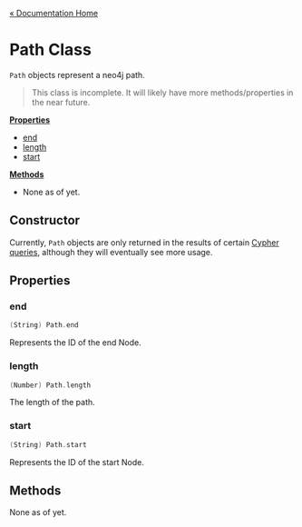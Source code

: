 [« Documentation Home](Documentation.md)

# Path Class

`Path` objects represent a neo4j path.

> This class is incomplete. It will likely have more methods/properties in the near future.

**[Properties](#properties)**

* [end](#end)
* [length](#length)
* [start](#start)

**[Methods](#methods)**

* None as of yet.

## Constructor

Currently, `Path` objects are only returned in the results of certain [Cypher queries](#Graph.md#query), although they will eventually see more usage.

## Properties

### end

```scala
(String) Path.end
```

Represents the ID of the end Node.

### length

```scala
(Number) Path.length
```

The length of the path.

### start

```scala
(String) Path.start
```

Represents the ID of the start Node.

## Methods

None as of yet.
